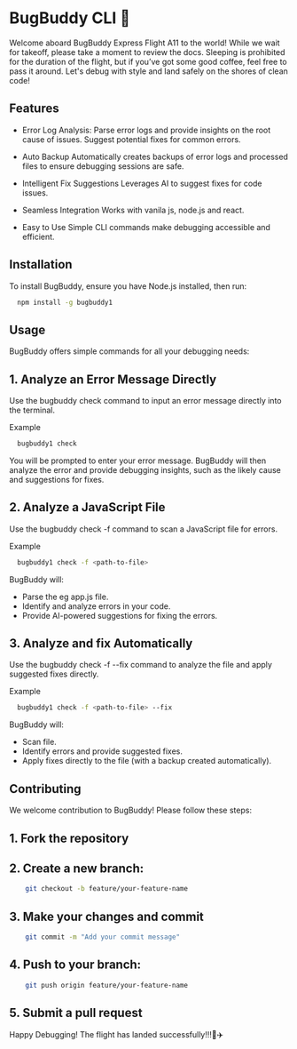 # BugBuddy CLI 🐞

Welcome aboard BugBuddy Express Flight A11 to the world!
While we wait for takeoff, please take a moment to review the docs. Sleeping is prohibited for the duration of the flight, but if you’ve got some good coffee, feel free to pass it around. Let's debug with style and land safely on the shores of clean code!

## Features
- Error Log Analysis:
    Parse error logs and provide insights on the root cause of issues.
    Suggest potential fixes for common errors.

- Auto Backup
    Automatically creates backups of error logs and processed files to ensure debugging sessions are safe.

- Intelligent Fix Suggestions
    Leverages AI to suggest fixes for code issues.

- Seamless Integration
    Works with vanila js, node.js and react.

- Easy to Use
    Simple CLI commands make debugging accessible and efficient.

## Installation
To install BugBuddy, ensure you have Node.js installed, then run:

```bash
  npm install -g bugbuddy1
```

## Usage
BugBuddy offers simple commands for all your debugging needs:


## 1. Analyze an Error Message Directly
Use the bugbuddy check command to input an error message directly into the terminal.

Example
```bash
  bugbuddy1 check
```
You will be prompted to enter your error message.
BugBuddy will then analyze the error and provide debugging insights, such as the likely cause and suggestions for fixes.


## 2. Analyze a JavaScript File
Use the bugbuddy check -f <file> command to scan a JavaScript file for errors.

Example
```bash
  bugbuddy1 check -f <path-to-file>
```
BugBuddy will:
- Parse the <path-to-file> eg app.js file.
- Identify and analyze errors in your code.
- Provide AI-powered suggestions for fixing the errors.


## 3. Analyze and fix Automatically
Use the bugbuddy check -f <file> --fix command to analyze the file and apply suggested fixes directly.

Example
```bash
  bugbuddy1 check -f <path-to-file> --fix
```
BugBuddy will:
- Scan file.
- Identify errors and provide suggested fixes.
- Apply fixes directly to the file (with a backup created automatically).


## Contributing
We welcome contribution  to BugBuddy! Please follow these steps:

## 1. Fork the repository
## 2. Create a new branch:
```bash
    git checkout -b feature/your-feature-name
```
## 3. Make your changes and commit
```bash
    git commit -m "Add your commit message"
```
## 4. Push to your branch:
```bash
    git push origin feature/your-feature-name
```
## 5. Submit a pull request

Happy Debugging!
The flight has landed successfully!!!🎉✈️


